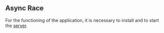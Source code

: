 ## Async Race

For the functioning of the application, it is necessary to install and to start the [server](https://github.com/mikhama/async-race-api).
